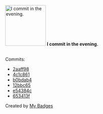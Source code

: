 <img src="https://github.com/my-badges/my-badges/blob/master/src/all-badges/time-of-commit/evening-commits.png?raw=true" alt="I commit in the evening." title="I commit in the evening." width="128">
<strong>I commit in the evening.</strong>
<br><br>

Commits:

- <a href="https://github.com/qoomon/actions--commit/commit/2aaff989f2e51ebd1459c9daa123fb6d4881d94c">2aaff98</a>
- <a href="https://github.com/qoomon/actions--commit/commit/4c1c8617089a358f8b78a0fbdfd0f3ecdafa6056">4c1c861</a>
- <a href="https://github.com/qoomon/sandbox/commit/b0bdab483de0cac2260794abbb12d9d8a4f4225d">b0bdab4</a>
- <a href="https://github.com/qoomon/actions--commit/commit/12bbc6579a2af5065ae50fdfbbb98063a35bcc85">12bbc65</a>
- <a href="https://github.com/qoomon/actions--commit/commit/e54384cff5336da62a4a5f00024f85b7d8a9312d">e54384c</a>
- <a href="https://github.com/qoomon/actions--commit/commit/653413fdd36815a766a7f9976035bf5896464428">653413f</a>


Created by <a href="https://github.com/my-badges/my-badges">My Badges</a>